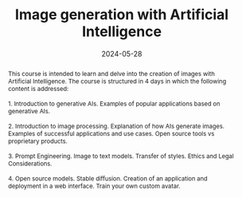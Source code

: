 ---
title: Image generation with Artificial Intelligence

location: Instituto Asturiano de Administración Pública Adolfo Posada
address:
  street: 
  city: 
  region: Asturias
  postcode: 
  country: Spain

#summary: An example talk using Wowchemy's Markdown slides feature.
abstract: This course is intended to learn and delve into the creation of images with Artificial Intelligence. The course is structured in 4 days in which the following content is addressed:<br><br> 1. Introduction to generative AIs. Examples of popular applications based on generative AIs. <br><br>2. Introduction to image processing. Explanation of how AIs generate images. Examples of successful applications and use cases. Open source tools vs proprietary products. <br><br>3. Prompt Engineering. Image to text models. Transfer of styles. Ethics and Legal Considerations. <br><br>4. Open source models. Stable diffusion. Creation of an application and deployment in a web interface. Train your own custom avatar.


# Talk start and end times.
#   End time can optionally be hidden by prefixing the line with `#`.
date: '2024-05-28'
date_end: '2024-11-26'
all_day: false

# Schedule page publish date (NOT talk date).
#publishDate: '2017-01-01T00:00:00Z'

authors: []
tags: []

# Is this a featured talk? (true/false)
featured: false

image:
  caption: 'Image credit: [**Unsplash**](https://i.guim.co.uk/img/media/509cd5c3d7e66829a6cf90a7ef1f11cb3d06203a/0_78_1760_1056/master/1760.jpg?width=1200&quality=85&auto=format&fit=max&s=ccad67fb8230d8e69c138e57388f3fba)'
  focal_point: Right

#links:
#  - icon: twitter
#    icon_pack: fab
#    name: Follow
#    url: https://twitter.com/georgecushen
#url_code: ''
url_pdf: uploads/IAAP_links.pdf
url_slides: uploads/IAAP.pdf
#url_video: ''

# Markdown Slides (optional).
#   Associate this talk with Markdown slides.
#   Simply enter your slide deck's filename without extension.
#   E.g. `slides = "example-slides"` references `content/slides/example-slides.md`.
#   Otherwise, set `slides = ""`.
#slides: example

# Projects (optional).
#   Associate this post with one or more of your projects.
#   Simply enter your project's folder or file name without extension.
#   E.g. `projects = ["internal-project"]` references `content/project/deep-learning/index.md`.
#   Otherwise, set `projects = []`.
---